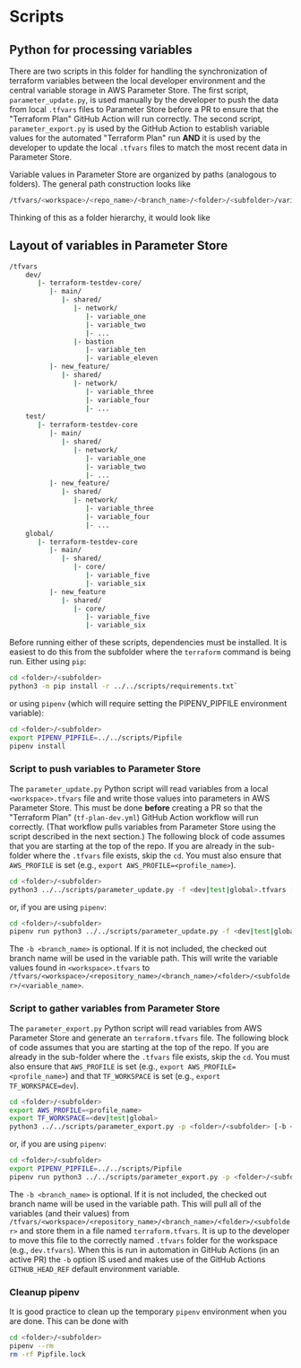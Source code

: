 # Scripts

## Python for processing variables

There are two scripts in this folder for handling the synchronization of terraform variables between the local developer environment and the central variable storage in AWS Parameter Store. The first script, `parameter_update.py`, is used manually by the developer to push the data from local `.tfvars` files to Parameter Store before a PR to ensure that the "Terraform Plan" GitHub Action will run correctly. The second script, `parameter_export.py` is used by the GitHub Action to establish variable values for the automated "Terraform Plan" run **AND** it is used by the developer to update the local `.tfvars` files to match the most recent data in Parameter Store.

Variable values in Parameter Store are organized by paths (analogous to folders). The general path construction looks like

```bash
/tfvars/<workspace>/<repo_name>/<branch_name>/<folder>/<subfolder>/variable_name
```

Thinking of this as a folder hierarchy, it would look like

## Layout of variables in Parameter Store

```bash
/tfvars
    dev/
       |- terraform-testdev-core/
          |- main/
             |- shared/
                |- network/
                   |- variable_one
                   |- variable_two
                   |- ...
                |- bastion
                   |- variable_ten
                   |- variable_eleven
          |- new_feature/
             |- shared/
                |- network/
                   |- variable_three
                   |- variable_four
                   |- ...
    test/
       |- terraform-testdev-core
          |- main/
             |- shared/
                |- network/
                   |- variable_one
                   |- variable_two
                   |- ...
          |- new_feature/
             |- shared/
                |- network/
                   |- variable_three
                   |- variable_four
                   |- ...
    global/
       |- terraform-testdev-core
          |- main/
             |- shared/
                |- core/
                   |- variable_five
                   |- variable_six
          |- new_feature
             |- shared/
                |- core/
                   |- variable_five
                   |- variable_six
```

Before running either of these scripts, dependencies must be installed. It is easiest to do this from the subfolder where the `terraform` command is being run. Either using `pip`:

```bash
cd <folder>/<subfolder>
python3 -m pip install -r ../../scripts/requirements.txt`
```

or using `pipenv` (which will require setting the PIPENV_PIPFILE environment variable):

```bash
cd <folder>/<subfolder>
export PIPENV_PIPFILE=../../scripts/Pipfile
pipenv install
```

### Script to push variables to Parameter Store

The `parameter_update.py` Python script will read variables from a local `<workspace>.tfvars` file and write those values into parameters in AWS Parameter Store. This must be done **before** creating a PR so that the "Terraform Plan" (`tf-plan-dev.yml`) GitHub Action workflow will run correctly. (That workflow pulls variables from Parameter Store using the script described in the next section.) The following block of code assumes that you are starting at the top of the repo. If you are already in the sub-folder where the `.tfvars` file exists, skip the `cd`. You must also ensure that `AWS_PROFILE` is set (e.g., `export AWS_PROFILE=<profile_name>`).

```bash
cd <folder>/<subfolder>
python3 ../../scripts/parameter_update.py -f <dev|test|global>.tfvars [-b <branch_name>]
```

or, if you are using `pipenv`:

```bash
cd <folder>/<subfolder>
pipenv run python3 ../../scripts/parameter_update.py -f <dev|test|global>.tfvars [-b <branch_name>]
```

The `-b <branch_name>` is optional. If it is not included, the checked out branch name will be used in the variable path. This will write the variable values found in `<workspace>.tfvars` to `/tfvars/<workspace>/<repository_name>/<branch_name>/<folder>/<subfolder>/<variable_name>`.

### Script to gather variables from Parameter Store

The `parameter_export.py` Python script will read variables from AWS Parameter Store and generate an `terraform.tfvars` file. The following block of code assumes that you are starting at the top of the repo. If you are already in the sub-folder where the `.tfvars` file exists, skip the `cd`. You must also ensure that `AWS_PROFILE` is set (e.g., `export AWS_PROFILE=<profile_name>`) and that `TF_WORKSPACE` is set (e.g., `export TF_WORKSPACE=dev`).

```bash
cd <folder>/<subfolder>
export AWS_PROFILE=<profile_name>
export TF_WORKSPACE=<dev|test|global>
python3 ../../scripts/parameter_export.py -p <folder>/<subfolder> [-b <branch_name>]
```

or, if you are using `pipenv`:

```bash
cd <folder>/<subfolder>
export PIPENV_PIPFILE=../../scripts/Pipfile
pipenv run python3 ../../scripts/parameter_export.py -p <folder>/<subfolder> [-b <branch_name>]
```

The `-b <branch_name>` is optional. If it is not included, the checked out branch name will be used in the variable path. This will pull all of the variables (and their values) from `/tfvars/<workspace>/<repository_name>/<branch_name>/<folder>/<subfolder>` and store them in a file named `terraform.tfvars`. It is up to the developer to move this file to the correctly named `.tfvars` folder for the workspace (e.g., `dev.tfvars`). When this is run in automation in GitHub Actions (in an active PR) the `-b` option IS used and makes use of the GitHub Actions `GITHUB_HEAD_REF` default environment variable.

### Cleanup pipenv

It is good practice to clean up the temporary `pipenv` environment when you are done. This can be done with

```bash
cd <folder>/<subfolder>
pipenv --rm
rm -rf Pipfile.lock
```
